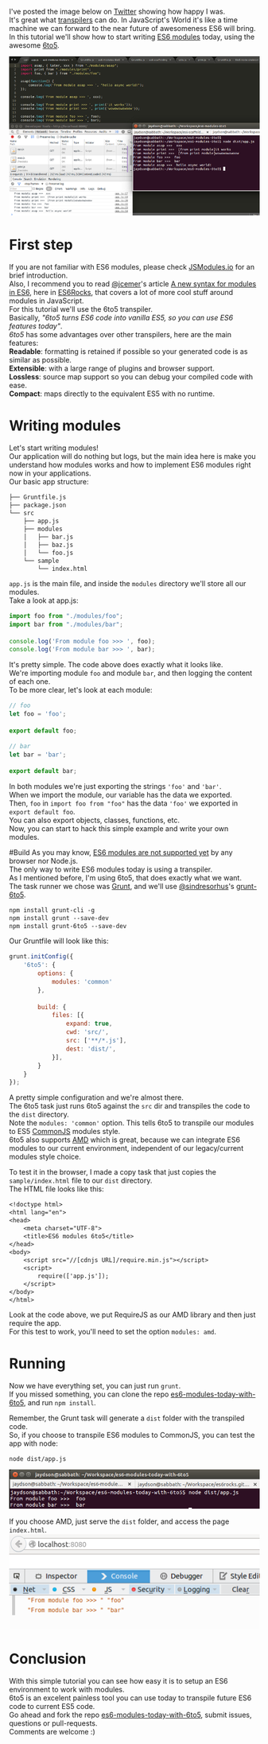 <!--
layout: post
title: ES6 modules today with 6to5
date: 2014-10-28T12:49:54.528Z
comments: true
published: true
keywords: ES6, modules, 6to5
description: A tutorial about using ES6 modules today with 6to5
categories: Modules, Tutorial
authorName: Jaydson Gomes
authorLink: http://twitter.com/jaydson
authorDescription: JavaScript enthusiast - FrontEnd Engineer at Terra Networks - BrazilJS and RSJS curator
authorPicture: https://pbs.twimg.com/profile_images/453720347620032512/UM2nE21c_400x400.jpeg
-->
<!--more-->
I've posted the image below on [Twitter](https://twitter.com/jaydson/status/526882798263881730) showing how happy I was.  
It's great what [transpilers](http://en.wikipedia.org/wiki/Source-to-source_compiler) can do. In JavaScript's World it's like a time machine we can forward to the near future of awesomeness ES6 will bring.  
In this tutorial we'll show how to start writing [ES6 modules](http://jsmodules.io/) today, using the awesome [6to5](https://github.com/sebmck/6to5).  

![modules today with 6to5](/img/modules-today-6to5.png)

# First step
If you are not familiar with ES6 modules, please check [JSModules.io](http://jsmodules.io/) for an brief introduction.  
Also, I recommend you to read [@jcemer](http://twitter.com/jcemer)'s article [A new syntax for modules in ES6](http://es6rocks.com/2014/07/a-new-syntax-for-modules-in-es6/), here in [ES6Rocks](http://es6rocks.com), that covers a lot of more cool stuff around modules in JavaScript.  
For this tutorial we'll use the 6to5 transpiler.  
Basically, _"6to5 turns ES6 code into vanilla ES5, so you can use ES6 features today"_.  
_6to5_ has some advantages over other transpilers, here are the main features:  
__Readable__: formatting is retained if possible so your generated code is as similar as possible.  
__Extensible__: with a large range of plugins and browser support.  
__Lossless__: source map support so you can debug your compiled code with ease.  
__Compact__: maps directly to the equivalent ES5 with no runtime.  

# Writing modules
Let's start writing modules!  
Our application will do nothing but logs, but the main idea here is make you understand how modules works and how to implement ES6 modules right now in your applications.  
Our basic app structure:  
```
├── Gruntfile.js
├── package.json
└── src
    ├── app.js
    ├── modules
    │   ├── bar.js
    │   ├── baz.js
    │   └── foo.js
    └── sample
        └── index.html
```
`app.js` is the main file, and inside the `modules` directory we'll store all our modules.  
Take a look at app.js:  
```javascript
import foo from "./modules/foo";
import bar from "./modules/bar";

console.log('From module foo >>> ', foo);
console.log('From module bar >>> ', bar);
```
It's pretty simple. The code above does exactly what it looks like.  
We're importing module `foo` and module `bar`, and then logging the content of each one.  
To be more clear, let's look at each module:  
```javascript
// foo
let foo = 'foo';

export default foo;
```
```javascript
// bar
let bar = 'bar';

export default bar;
```
In both modules we're just exporting the strings `'foo'` and `'bar'`.  
When we import the module, our variable has the data we exported.  
Then, `foo` in `import foo from "foo"` has the data `'foo'` we exported in `export default foo`.  
You can also export objects, classes, functions, etc.  
Now, you can start to hack this simple example and write your own modules.  

#Build
As you may know, [ES6 modules are not supported yet](http://kangax.github.io/compat-table/es6/) by any browser nor Node.js.  
The only way to write ES6 modules today is using a transpiler.  
As I mentioned before, I'm using 6to5, that does exactly what we want.  
The task runner we chose was [Grunt](http://gruntjs.com/), and we'll use [@sindresorhus](https://twitter.com/sindresorhus)'s [grunt-6to5](https://github.com/sindresorhus/grunt-6to5).  

```shell
npm install grunt-cli -g
npm install grunt --save-dev
npm install grunt-6to5 --save-dev
```

Our Gruntfile will look like this:  
```javascript
grunt.initConfig({
	'6to5': {
		options: {
			modules: 'common'
		},

		build: {
			files: [{
				expand: true,
				cwd: 'src/',
				src: ['**/*.js'],
				dest: 'dist/',
			}],
		}
	}
});
```
A pretty simple configuration and we're almost there.  
The 6to5 task just runs 6to5 against the `src` dir and transpiles the code to the `dist` directory.  
Note the `modules: 'common'` option. This tells 6to5 to transpile our modules to ES5 [CommonJS](http://wiki.commonjs.org/wiki/CommonJS) modules style.  
6to5 also supports [AMD](http://requirejs.org/docs/whyamd.html) which is great, because we can integrate ES6 modules to our current environment, independent of our legacy/current modules style choice.  

To test it in the browser, I made a copy task that just copies the `sample/index.html` file to our `dist` directory.  
The HTML file looks like this:  
```markup
<!doctype html>
<html lang="en">
<head>
	<meta charset="UTF-8">
	<title>ES6 modules 6to5</title>
</head>
<body>
	<script src="//[cdnjs URL]/require.min.js"></script>
	<script>
		require(['app.js']);
	</script>
</body>
</html>
```
Look at the code above, we put RequireJS as our AMD library and then just require the app.  
For this test to work, you'll need to set the option `modules: amd`.  

# Running
Now we have everything set, you can just run `grunt`.  
If you missed something, you can clone the repo [es6-modules-today-with-6to5](https://github.com/es6rocks/es6-modules-today-with-6to5), and run `npm install`.  

Remember, the Grunt task will generate a `dist` folder with the transpiled code.  
So, if you choose to transpile ES6 modules to CommonJS, you can test the app with node:  
```shell
node dist/app.js
```
![Running with node](/img/running-node.png)

If you choose AMD, just serve the `dist` folder, and access the page `index.html`.  
![AMD ES6](/img/amd-es6.png)

# Conclusion
With this simple tutorial you can see how easy it is to setup an ES6 environment to work with modules.  
6to5 is an excelent painless tool you can use today to transpile future ES6 code to current ES5 code.  
Go ahead and fork the repo [es6-modules-today-with-6to5](https://github.com/es6rocks/es6-modules-today-with-6to5), submit issues, questions or pull-requests.  
Comments are welcome :)  
